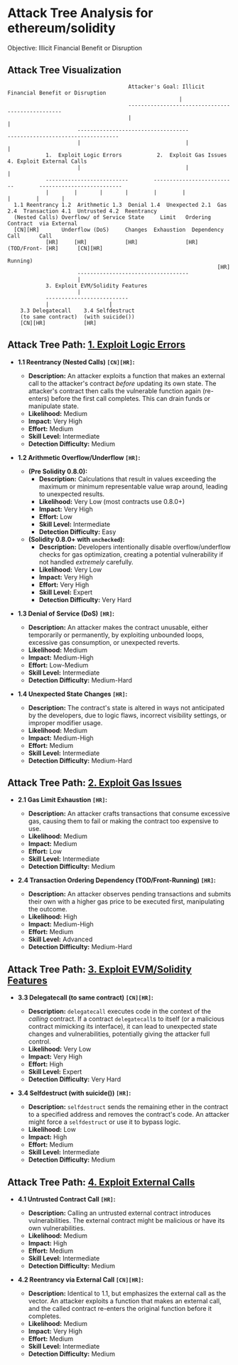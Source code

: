 # Attack Tree Analysis for ethereum/solidity

Objective: Illicit Financial Benefit or Disruption

## Attack Tree Visualization

```
                                      Attacker's Goal: Illicit Financial Benefit or Disruption
                                                      |
                                      -------------------------------------------------
                                      |                                               |
                      -----------------------------------               -----------------------------------
                      |                                 |               |
            1.  Exploit Logic Errors           2.  Exploit Gas Issues    4. Exploit External Calls
                      |                                 |               |
            --------------------------        --------------------------        --------------------------
            |        |       |       |        |        |               |        |       |
  1.1 Reentrancy 1.2  Arithmetic 1.3  Denial 1.4  Unexpected 2.1  Gas    2.4  Transaction 4.1  Untrusted 4.2  Reentrancy
  (Nested Calls) Overflow/ of Service State     Limit   Ordering  Contract  via External
  [CN][HR]       Underflow (DoS)     Changes  Exhaustion  Dependency  Call      Call
            [HR]     [HR]            [HR]               [HR]    (TOD/Front- [HR]      [CN][HR]
                                                                  Running)
                                                                  [HR]
                      -----------------------------------
                      |
            3. Exploit EVM/Solidity Features
                      |
            --------------------------
            |                   |
    3.3 Delegatecall    3.4 Selfdestruct
    (to same contract)  (with suicide())
    [CN][HR]            [HR]
```

## Attack Tree Path: [1. Exploit Logic Errors](./attack_tree_paths/1__exploit_logic_errors.md)

*   **1.1 Reentrancy (Nested Calls) `[CN][HR]`:**
    *   **Description:** An attacker exploits a function that makes an external call to the attacker's contract *before* updating its own state. The attacker's contract then calls the vulnerable function again (re-enters) before the first call completes. This can drain funds or manipulate state.
    *   **Likelihood:** Medium
    *   **Impact:** Very High
    *   **Effort:** Medium
    *   **Skill Level:** Intermediate
    *   **Detection Difficulty:** Medium

*   **1.2 Arithmetic Overflow/Underflow `[HR]`:**
    *   **(Pre Solidity 0.8.0):**
        *   **Description:** Calculations that result in values exceeding the maximum or minimum representable value wrap around, leading to unexpected results.
        *   **Likelihood:** Very Low (most contracts use 0.8.0+)
        *   **Impact:** Very High
        *   **Effort:** Low
        *   **Skill Level:** Intermediate
        *   **Detection Difficulty:** Easy
    *   **(Solidity 0.8.0+ with `unchecked`):**
        *   **Description:** Developers intentionally disable overflow/underflow checks for gas optimization, creating a potential vulnerability if not handled *extremely* carefully.
        *   **Likelihood:** Very Low
        *   **Impact:** Very High
        *   **Effort:** Very High
        *   **Skill Level:** Expert
        *   **Detection Difficulty:** Very Hard

*   **1.3 Denial of Service (DoS) `[HR]`:**
    *   **Description:** An attacker makes the contract unusable, either temporarily or permanently, by exploiting unbounded loops, excessive gas consumption, or unexpected reverts.
    *   **Likelihood:** Medium
    *   **Impact:** Medium-High
    *   **Effort:** Low-Medium
    *   **Skill Level:** Intermediate
    *   **Detection Difficulty:** Medium-Hard

*   **1.4 Unexpected State Changes `[HR]`:**
    *   **Description:** The contract's state is altered in ways not anticipated by the developers, due to logic flaws, incorrect visibility settings, or improper modifier usage.
    *   **Likelihood:** Medium
    *   **Impact:** Medium-High
    *   **Effort:** Medium
    *   **Skill Level:** Intermediate
    *   **Detection Difficulty:** Medium-Hard

## Attack Tree Path: [2. Exploit Gas Issues](./attack_tree_paths/2__exploit_gas_issues.md)

*   **2.1 Gas Limit Exhaustion `[HR]`:**
    *   **Description:** An attacker crafts transactions that consume excessive gas, causing them to fail or making the contract too expensive to use.
    *   **Likelihood:** Medium
    *   **Impact:** Medium
    *   **Effort:** Low
    *   **Skill Level:** Intermediate
    *   **Detection Difficulty:** Medium

*   **2.4 Transaction Ordering Dependency (TOD/Front-Running) `[HR]`:**
    *   **Description:** An attacker observes pending transactions and submits their own with a higher gas price to be executed first, manipulating the outcome.
    *   **Likelihood:** High
    *   **Impact:** Medium-High
    *   **Effort:** Medium
    *   **Skill Level:** Advanced
    *   **Detection Difficulty:** Medium-Hard

## Attack Tree Path: [3. Exploit EVM/Solidity Features](./attack_tree_paths/3__exploit_evmsolidity_features.md)

*   **3.3 Delegatecall (to same contract) `[CN][HR]`:**
    *   **Description:** `delegatecall` executes code in the context of the *calling* contract.  If a contract `delegatecall`s to itself (or a malicious contract mimicking its interface), it can lead to unexpected state changes and vulnerabilities, potentially giving the attacker full control.
    *   **Likelihood:** Very Low
    *   **Impact:** Very High
    *   **Effort:** High
    *   **Skill Level:** Expert
    *   **Detection Difficulty:** Very Hard

*   **3.4 Selfdestruct (with suicide()) `[HR]`:**
    *   **Description:** `selfdestruct` sends the remaining ether in the contract to a specified address and removes the contract's code. An attacker might force a `selfdestruct` or use it to bypass logic.
    *   **Likelihood:** Low
    *   **Impact:** High
    *   **Effort:** Medium
    *   **Skill Level:** Intermediate
    *   **Detection Difficulty:** Medium

## Attack Tree Path: [4. Exploit External Calls](./attack_tree_paths/4__exploit_external_calls.md)

*   **4.1 Untrusted Contract Call `[HR]`:**
    *   **Description:** Calling an untrusted external contract introduces vulnerabilities. The external contract might be malicious or have its own vulnerabilities.
    *   **Likelihood:** Medium
    *   **Impact:** High
    *   **Effort:** Medium
    *   **Skill Level:** Intermediate
    *   **Detection Difficulty:** Medium

*   **4.2 Reentrancy via External Call `[CN][HR]`:**
    *   **Description:**  Identical to 1.1, but emphasizes the external call as the vector.  An attacker exploits a function that makes an external call, and the called contract re-enters the original function before it completes.
    *   **Likelihood:** Medium
    *   **Impact:** Very High
    *   **Effort:** Medium
    *   **Skill Level:** Intermediate
    *   **Detection Difficulty:** Medium

